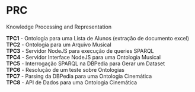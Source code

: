 # PRC
Knowledge Processing and Representation

__TPC1__ - Ontologia para uma Lista de Alunos (extração de documento excel)   
__TPC2__ - Ontologia para um Arquivo Musical  
__TPC3__ - Servidor NodeJS para execução de queries SPARQL    
__TPC4__ - Servidor Interface NodeJS para uma Ontologia Musical  
__TPC5__ - Interrogação SPARQL na DBPedia para Gerar um Dataset  
__TPC6__ - Resolução de um teste sobre Ontologias  
__TPC7__ - Parsing da DBPedia para uma Ontologia Cinemática  
__TPC8__ - API de Dados para uma Ontologia Cinemática  
